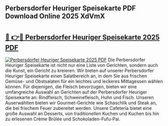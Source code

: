 ## Perbersdorfer Heuriger Speisekarte PDF Download Online 2025 XdVmX

# <h2><a href="http://gc8er9h.nevu.top/?p=Perbersdorfer+Heuriger+Speisekarte">🔗 👉🔴 Perbersdorfer Heuriger Speisekarte 2025 PDF</a></h2>

[![Perbersdorfer Heuriger Speisekarte 2025 PDF](https://i.imgur.com/dBaPXMq.png)](http://gc8er9h.nevu.top/?p=Perbersdorfer+Heuriger+Speisekarte)
Die Perbersdorfer Heuriger Speisekarte ist nicht nur eine Liste von Gerichten, sondern auch die Kunst, ein Gericht zu kreieren. Wir bieten auf unserer Perbersdorfer Heuriger Speisekarte einen Salatbereich an, in dem Sie aus frischen Gemüse- und Obstsalaten für ein leichtes und leckeres Mittagessen wählen können. Für diejenigen, die Fleisch bevorzugen, bieten wir eine umfangreiche Auswahl an Gerichten auf der Perbersdorfer Heuriger Speisekarte an: Rindfleisch, Schweinefleisch, Huhn und Fisch. Unseren Auserwählten bieten wir Gourmet-Gerichte wie Schaschlik und Steak an, die bei frischem Feuer zubereitet werden. Unsere Cafeteria bietet eine große Auswahl an Desserts, von traditionellen Kuchen und Kuchen bis hin zu erlesenen Crème Brûlée und Schokoladen-Fufu-Pai.

